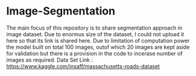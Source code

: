 # Image-Segmentation
The main focus of this repository is to share segmentation approach in image dataset.
Due to enormus size of the dataset, I could not upload it here so that its link is shared here.
Due to limitation of computation power the model built on total 100 images, outof which 20 images are kept aside for validation but there is a provision in the code to incerase number of images as required.
Data Set Link : https://www.kaggle.com/insaff/massachusetts-roads-dataset

